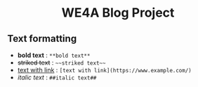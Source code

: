 <h1 align="center"> WE4A Blog Project </h1>

## Text formatting 

-  **bold text** : `**bold text**`
- ~~striked text~~ : `~~striked text~~`
- [text with link](https://www.example.com/) : `[text with link](https://www.example.com/)`
- *italic text* : `##italic text##`
